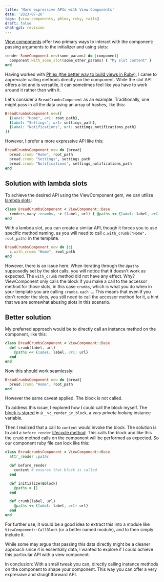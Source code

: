```yaml
---
title: 'More expressive APIs with View Components'
date: '2023-07-26'
tags: [view-components, phlex, ruby, rails]
draft: false
chat-gpt: revision
---
```


[View components](https://viewcomponent.org) offer two primary ways to interact with the component: passing arguments to the initializer and using slots:

```ruby
render SomeComponent.new(some_params) do |component|
  component.with_some_slot(some_other_params) { "My slot content" }
end
```

Having worked with [Phlex (the better way to build views in Ruby)](/phlex-is-fun), I came to appreciate calling methods directly on the component. While the slot API offers a lot and is versatile, it can sometimes feel like you have to work around it rather than with it.

Let's consider a `BreadCrumbsComponent` as an example. Traditionally, one might pass in all the data using an array of hashes, like this:


```ruby
BreadCrumbsComponent.new([
  {label: "Home", url: root_path},
  {label: "Settings", url: settings_path},
  {label: "Notifications", url: settings_notifications_path}
])
```

However, I prefer a more expressive API like this:


```ruby
BreadCrumbsComponent.new do |bread|
  bread.crumb "Home", root_path
  bread.crumb "Settings", settings_path
  bread.crumb "Notifications", settings_notifications_path
end
```

## Solution with lambda slots

To achieve the desired API using the ViewComponent gem, we can utilize [lambda slots](https://viewcomponent.org/guide/slots.html#lambda-slots):

```ruby
class BreadCrumbsComponent < ViewComponent::Base
  renders_many :crumbs, -> (label, url) { @paths << {label: label, url: url} }
end
```

With a lambda slot, you can create a similar API, though it forces you to use specific method naming, as you will need to call `c.with_crumb("Home", root_path)` in the template.


```ruby
BreadCrumbsComponent.new do |c| 
  c.with_crumb "Home", root_path
end
```

However, there is an issue here. When iterating through the `@paths` supposedly set by the slot calls, you will notice that it doesn't work as expected. The `with_crumb` method did not have any effect. 
Why? ViewComponent only calls the block if you make a call to the accessor method for those slots, in this case `crumbs`, which is what you do when in your template you are calling `crumbs.each …`. This means that even if you don't render the slots, you still need to call the accessor method for it, a hint that we are somewhat abusing slots in this scenario.


## Better solution

My preferred approach would be to directly call an instance method on the component, like this:

```ruby
class BreadCrumbsComponent < ViewComponent::Base
  def crumb(label, url)
    @paths << {label: label, url: url}
  end
end
```

Now this should work seamlessly:

```ruby
BreadCrumbsComponent.new do |bread|
  bread.crumb "Home", root_path
end
```

However the same caveat applied. The block is not called.

To address this issue, I explored how I could call the block myself. 
The [block is stored](https://github.com/ViewComponent/view_component/blob/3487283035bbcb868e46f93fcfb6abadfeed650a/lib/view_component/base.rb#L105) 
in `@__vc_render_in_block`, a *very private looking* instance variable.

Then I realized that a call to `content` would invoke the block. 
The solution is to add a  `before_render` [lifecycle method](https://viewcomponent.org/guide/lifecycle.html).
This calls the block and like this the `crumb` method calls on the component will be performed as expected. So our component ruby file can look like this:


```ruby
class BreadcrumbsComponent < ViewComponent::Base
  attr_reader :paths

  def before_render
    content # ensures that block is called
  end

  def initialize(&block)
    @paths = []
  end

  def crumb(label, url)
    @paths << {label: label, url: url}
  end
end
```

For further use, it would be a good idea to extract this into a module like `ViewComponent::CallBlock` (or a better named module), and to then simply include it.

While some may argue that passing this data directly might be a cleaner approach since it is essentially data, I wanted to explore if I could achieve this particular API with a view component.

In conclusion: With a small tweak you can, directly calling instance methods on the component to shape your component. This way you can offer a very expressive and straightforward API.
